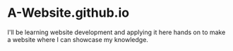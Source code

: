 # A-Website.github.io
I'll be learning website development and applying it here hands on to make a website where I can showcase my knowledge.
